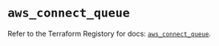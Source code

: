 # `aws_connect_queue`

Refer to the Terraform Registory for docs: [`aws_connect_queue`](https://registry.terraform.io/providers/hashicorp/aws/5.23.0/docs/resources/connect_queue).
